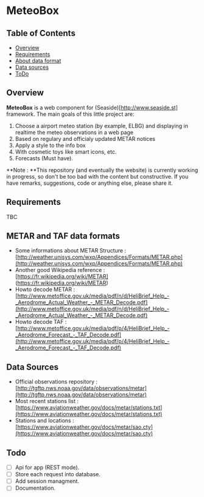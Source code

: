 # MeteoBox

Table of Contents
-----------------

* [Overview](#overview)
* [Requirements](#requirements)
* [About data format](#metar-and-taf-data-formats)
* [Data sources](#data-sources)
* [ToDo](#todo)


Overview
--------

**MeteoBox** is a web component for (Seaside)[http://www.seaside.st] framework.
The main goals of this little project are:

1. Choose a airport meteo station (by example, ELBG) and displaying in realtime the meteo observations in a web page 
2. Based on regulary and officialy updated METAR notices
3. Apply a style to the info box
4. With cosmetic toys like smart icons, etc.
5. Forecasts (Must have).

**Note : **This repository (and eventually the website) is currently working in progress, so don't be too bad with the content but constructive. If you have remarks, suggestions, code or anything else, please share it.

Requirements
------------
TBC

METAR and TAF data formats
--------------------------

* Some informations about METAR Structure : [http://weather.unisys.com/wxp/Appendices/Formats/METAR.php](http://weather.unisys.com/wxp/Appendices/Formats/METAR.php)
* Another good Wikipedia reference : [https://fr.wikipedia.org/wiki/METAR] (https://fr.wikipedia.org/wiki/METAR)
* Howto decode METAR : [http://www.metoffice.gov.uk/media/pdf/n/d/HeliBrief_Help_-_Aerodrome_Actual_Weather_-_METAR_Decode.pdf](http://www.metoffice.gov.uk/media/pdf/n/d/HeliBrief_Help_-_Aerodrome_Actual_Weather_-_METAR_Decode.pdf)
* Howto decode TAF : [http://www.metoffice.gov.uk/media/pdf/p/4/HeliBrief_Help_-_Aerodrome_Forecast_-_TAF_Decode.pdf](http://www.metoffice.gov.uk/media/pdf/p/4/HeliBrief_Help_-_Aerodrome_Forecast_-_TAF_Decode.pdf)

Data Sources
------------

* Official observations repository : [http://tgftp.nws.noaa.gov/data/observations/metar](http://tgftp.nws.noaa.gov/data/observations/metar)
* Most recent stations list : [https://www.aviationweather.gov/docs/metar/stations.txt](https://www.aviationweather.gov/docs/metar/stations.txt)
* Stations and locations : [https://www.aviationweather.gov/docs/metar/sao.cty](https://www.aviationweather.gov/docs/metar/sao.cty)


Todo
----

* [ ] Api for app (REST mode).
* [ ] Store each request into database.
* [ ] Add session managment.
* [ ] Documentation.
